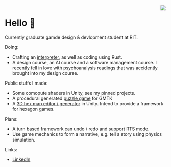 <img src="https://github-readme-stats.vercel.app/api/top-langs/?username=KHN190&layout=compact" align="right">

# Hello 🌙 

Currently graduate gamde design & devlopment student at RIT. 

Doing:
- Crafting an [interpreter](https://github.com/KHN190/rlox), as well as coding using Rust.
- A design course, an AI course and a software management course. I recently fell in love with psychoanalysis readings that was accidently brought into my design course.

Public stuffs I made:
- Some comopute shaders in Unity, see my pinned projects.
- A procedural generated [puzzle game](https://github.com/KHN190/Mondrian) for GMTK
- A [3D hex map editor / generator](https://github.com/KHN190/HexMapEditor) in Unity. Intend to provide a framework for hexagon games.

Plans:
- A turn based framework can undo / redo and support RTS mode.
- Use game mechanics to form a narrative, e.g. tell a story using physics simulation.

Links:
- [LinkedIn](https://www.linkedin.com/in/凌霄-余-587483123/)
